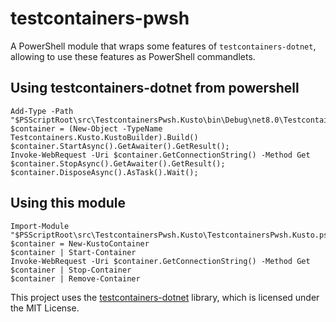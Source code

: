 # testcontainers-pwsh

A PowerShell module that wraps some features of `testcontainers-dotnet`, allowing to use these features as PowerShell commandlets.

## Using testcontainers-dotnet from powershell
```
Add-Type -Path "$PSScriptRoot\src\TestcontainersPwsh.Kusto\bin\Debug\net8.0\Testcontainers.Kusto.dll"
$container = (New-Object -TypeName Testcontainers.Kusto.KustoBuilder).Build()
$container.StartAsync().GetAwaiter().GetResult();
Invoke-WebRequest -Uri $container.GetConnectionString() -Method Get
$container.StopAsync().GetAwaiter().GetResult();
$container.DisposeAsync().AsTask().Wait();
```

## Using this module
```
Import-Module "$PSScriptRoot\src\TestcontainersPwsh.Kusto\TestcontainersPwsh.Kusto.psd1"
$container = New-KustoContainer 
$container | Start-Container
Invoke-WebRequest -Uri $container.GetConnectionString() -Method Get
$container | Stop-Container 
$container | Remove-Container
```

This project uses the [testcontainers-dotnet](https://github.com/testcontainers/testcontainers-dotnet) library, which is licensed under the MIT License.
